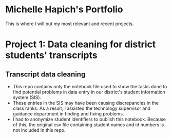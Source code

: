 # Michelle Hapich's Portfolio

This is where I will put my most relevant and recent projects.

# Project 1: Data cleaning for district students' transcripts

## Transcript data cleaning

- This repo contains only the notebook file used to show the tasks done to find potential problems in data entry in our district's student information system (SIS).  
- These entries in the SIS may have been causing discrepancies in the class ranks.  As a result, I assisted the technology supervisor and guidance department in finding and fixing problems.
- I had to anonymize student identifiers to publish this notebook.  Because of this, the original csv file containing student names and id numbers is not included in this repo.

